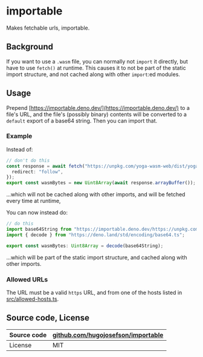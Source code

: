 # importable

Makes fetchable urls, importable.

## Background

If you want to use a `.wasm` file, you can normally not `import` it directly,
but have to use `fetch()` at runtime. This causes it to not be part of the
static import structure, and not cached along with other `import`:ed modules.

## Usage

Prepend [https://importable.deno.dev/](https://importable.deno.dev/) to a file's
URL, and the file's (possibly binary) contents will be converted to a `default`
export of a base64 string. Then you can import that.

### Example

Instead of:

```ts
// don't do this
const response = await fetch("https://unpkg.com/yoga-wasm-web/dist/yoga.wasm", {
  redirect: "follow",
});
export const wasmBytes = new Uint8Array(await response.arrayBuffer());
```

...which will not be cached along with other imports, and will be fetched every
time at runtime,

You can now instead do:

```ts
// do this
import base64String from "https://importable.deno.dev/https://unpkg.com/yoga-wasm-web/dist/yoga.wasm";
import { decode } from "https://deno.land/std/encoding/base64.ts";

export const wasmBytes: Uint8Array = decode(base64String);
```

...which will be part of the static import structure, and cached along with
other imports.

### Allowed URLs

The URL must be a valid `https` URL, and from one of the hosts listed in
[src/allowed-hosts.ts](src/allowed-hosts.ts).

## Source code, License

| Source code | [github.com/hugojosefson/importable](https://github.com/hugojosefson/importable) |
| ----------- | -------------------------------------------------------------------------------- |
| License     | MIT                                                                              |
